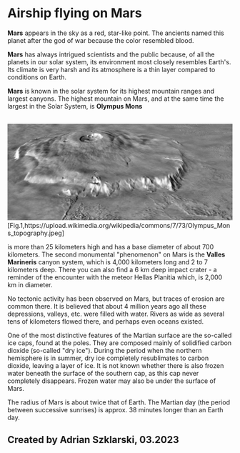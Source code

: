 # Airship flying on Mars

**Mars** appears in the sky as a red, star-like point.
The ancients named this planet after the god of war because the color resembled blood.

**Mars** has always intrigued scientists and the public because, of all the planets in our solar system, its environment most closely resembles Earth's. Its climate is very harsh and its atmosphere is a thin layer compared to conditions on Earth.
 
**Mars** is known in the solar system for its highest mountain ranges and largest canyons. The highest mountain on Mars, and at the same time the largest in the Solar System, is **Olympus Mons**

<br>
<img src="images/Olympus_Mons_topography.jpeg" alt="Olympus Mons topography">
[Fig.1,https://upload.wikimedia.org/wikipedia/commons/7/73/Olympus_Mons_topography.jpeg] 
<br>


is more than 25 kilometers high and has a base diameter of about 700 kilometers. The second monumental "phenomenon" on Mars is the **Valles Marineris** canyon system, which is 4,000 kilometers long and 2 to 7 kilometers deep. There you can also find a 6 km deep impact crater - a reminder of the encounter with the meteor Hellas Planitia which, is 2,000 km in diameter.

No tectonic activity has been observed on Mars, but traces of erosion are common there. It is believed that about 4 million years ago all these depressions, valleys, etc. were filled with water. Rivers as wide as several tens of kilometers flowed there, and perhaps even oceans existed.

One of the most distinctive features of the Martian surface are the so-called ice caps, found at the poles. They are composed mainly of solidified carbon dioxide (so-called "dry ice"). During the period when the northern hemisphere is in summer, dry ice completely resublimates to carbon dioxide, leaving a layer of ice. It is not known whether there is also frozen water beneath the surface of the southern cap, as this cap never completely disappears. Frozen water may also be under the surface of Mars.

The radius of Mars is about twice that of Earth. The Martian day (the period between successive sunrises) is approx. 38 minutes longer than an Earth day.


## Created by Adrian Szklarski, 03.2023



